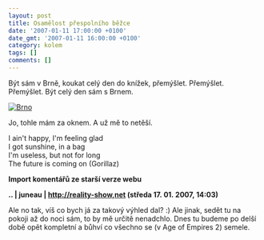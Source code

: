 ```yaml
---
layout: post
title: Osamělost přespolního běžce
date: '2007-01-11 17:00:00 +0100'
date_gmt: '2007-01-11 16:00:00 +0100'
category: kolem
tags: []
comments: []
---
```

<p>Být sám v Brně, koukat celý den do knížek, přemýšlet. Přemýšlet. Přemýšlet. Být celý den sám s Brnem.</p>
<div >
<a href="%base_url%/assets/old-images/brno.jpg"><img alt="Brno" src="%base_url%/assets/old-images/brno.jpg"></a>
</div>
<p>Jo, tohle mám za oknem. A už mě to netěší.</p>
<p class="odsazeny">I ain't happy, I'm feeling glad<br>I got sunshine, in a bag <br>I'm useless, but not for long <br>The future is coming on (Gorillaz)</p>
<div class="import-komentaru">
<p><strong>Import komentářů ze starší verze webu</strong></p>
<div class="comment">
<p style="font-weight:bold"><span class="compredmet">..</span> | <span class="comname">juneau</span> |  <a href="http://reality-show,net">http://reality-show,net</a> (středa&nbsp;17.&nbsp;01.&nbsp;2007,&nbsp;14:03)</p>
<p>Ale no tak, víš co bych já za takový výhled dal? :) Ale jinak, sedět tu na pokoji až do noci sám, to by mě určitě nenadchlo. Dnes tu budeme po delší době opět kompletní a bůhví co všechno se (v Age of Empires 2) semele. </p>
</div>
</div>
